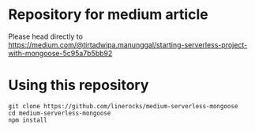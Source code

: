 # Repository for medium article

Please head directly to https://medium.com/@tirtadwipa.manunggal/starting-serverless-project-with-mongoose-5c95a7b5bb92

# Using this repository

```
git clone https://github.com/linerocks/medium-serverless-mongoose
cd medium-serverless-mongoose
npm install
```
